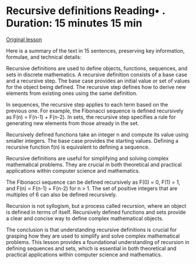 # Recursive definitions Reading• . Duration: 15 minutes 15 min

[Original lesson](https://www.coursera.org/learn/uol-discrete-mathematics/supplement/IGlGA/recursive-definitions)

Here is a summary of the text in 15 sentences, preserving key information, formulae, and technical details:

Recursive definitions are used to define objects, functions, sequences, and sets in discrete mathematics. A recursive definition consists of a base case and a recursive step. The base case provides an initial value or set of values for the object being defined. The recursive step defines how to derive new elements from existing ones using the same definition.

In sequences, the recursive step applies to each term based on the previous one. For example, the Fibonacci sequence is defined recursively as F(n) = F(n-1) + F(n-2). In sets, the recursive step specifies a rule for generating new elements from those already in the set.

Recursively defined functions take an integer n and compute its value using smaller integers. The base case provides the starting values. Defining a recursive function f(n) is equivalent to defining a sequence.

Recursive definitions are useful for simplifying and solving complex mathematical problems. They are crucial in both theoretical and practical applications within computer science and mathematics.

The Fibonacci sequence can be defined recursively as F(0) = 0, F(1) = 1, and F(n) = F(n-1) + F(n-2) for n > 1. The set of positive integers that are multiples of 6 can also be defined recursively.

Recursion is not syllogism, but a process called recursion, where an object is defined in terms of itself. Recursively defined functions and sets provide a clear and concise way to define complex mathematical objects.

The conclusion is that understanding recursive definitions is crucial for grasping how they are used to simplify and solve complex mathematical problems. This lesson provides a foundational understanding of recursion in defining sequences and sets, which is essential in both theoretical and practical applications within computer science and mathematics.

